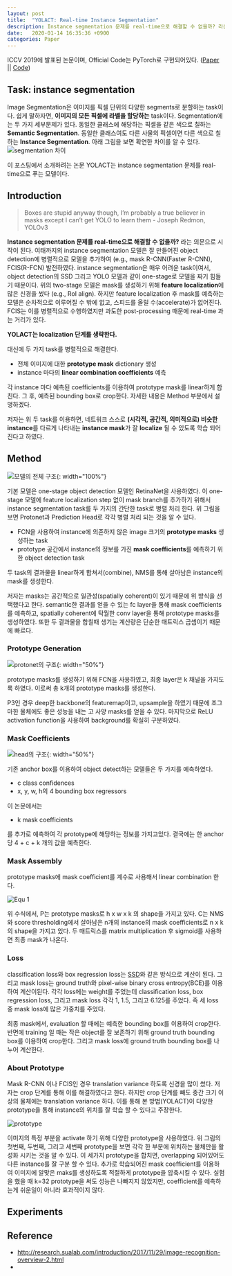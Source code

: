 ```yaml
---
layout: post
title:  "YOLACT: Real-time Instance Segmentation"
description: Instance segmentation 문제를 real-time으로 해결할 수 없을까? 라는 의문으로 시작이 된다. 여태까지의 instance segmentation 모델은 잘 만들어진 object detection에 병렬적으로 모델을 추가하여 (e.g., mask R-CNN(Faster R-CNN), FCIS(R-FCN) 발전하였다. 하지만,
date:   2020-01-14 16:35:36 +0900
categories: Paper
---
```

ICCV 2019에 발표된 논문이며, Official Code는 PyTorch로 구현되어있다. ([Paper](https://arxiv.org/pdf/1904.02689.pdf) || [Code](https://github.com/dbolya/yolact))

## Task: instance segmentation
Image Segmentation은 이미지를 픽셀 단위의 다양한 segments로 분할하는 task이다. 쉽게 말하자면, **이미지의 모든 픽셀에 라벨을 할당하는** task이다. 
Segmentation에는 두 가지 세부문제가 있다. 동일한 클래스에 해당하는 픽셀을 같은 색으로 칠하는 **Semantic Segmentation**. 동일한 클래스여도 다른 사물의 픽셀이면 다른 색으로 칠하는 **Instance Segmentation**. 아래 그림을 보면 확연한 차이를 알 수 있다.
![segmentation 차이](https://raw.githubusercontent.com/byeongjokim/byeongjokim.github.io/master/assets/images/YOLACT/segmentation.png)

이 포스팅에서 소개하려는 논문 YOLACT는 instance segmentation 문제를 real-time으로 푸는 모델이다.

## Introduction
> Boxes are stupid anyway though, I’m probably a true believer in masks except I can’t get YOLO to learn them - Joseph Redmon, YOLOv3

**Instance segmentation 문제를 real-time으로 해결할 수 없을까?** 라는 의문으로 시작이 된다. 여태까지의 instance segmentation 모델은 잘 만들어진 object detection에 병렬적으로 모델을 추가하여 (e.g., mask R-CNN(Faster R-CNN), FCIS(R-FCN) 발전하였다. instance segmentation은 매우 어려운 task이여서, object detection의 SSD 그리고 YOLO 모델과 같이 one-stage로 모델을 짜기 힘들기 때문이다. 위의 two-stage 모델은 mask를 생성하기 위해 **feature localization**에 많은 신경을 썼다 (e.g., RoI align). 하지만 feature localization 후 mask를 예측하는 모델은 순차적으로 이루어질 수 밖에 없고, 스피드를 올릴 수(accelerate)가 없어진다. FCIS는 이를 병렬적으로 수행하였지만 과도한 post-processing 때문에 real-time 과는 거리가 있다.

**YOLACT는 localization 단계를 생략한다.**

대신에 두 가지 task를 병렬적으로 해결한다.
- 전체 이미지에 대한 **prototype mask** dictionary 생성
- instance 마다의 **linear combination coefficients** 예측

각 instance 마다 예측된 coefficients를 이용하여 prototype mask를 linear하게 합친다. 그 후, 예측된 bounding box로 crop한다. 자세한 내용은 Method 부분에서 설명하겠다.

저자는 위 두 task를 이용하면, 네트워크 스스로 **(시각적, 공간적, 의미적으로) 비슷한 instance**를 다르게 나타내는 **instance mask**가 잘 **localize** 될 수 있도록 학습 되어진다고 하였다. 

## Method
![모델의 전체 구조](https://raw.githubusercontent.com/byeongjokim/byeongjokim.github.io/master/assets/images/YOLACT/architecture.PNG){: width="100%"}

기본 모델은 one-stage object detection 모델인 RetinaNet을 사용하였다. 이 one-stage 모델에 feature localization step 없이 mask branch를 추가하기 위해서 instance segmentation task를 두 가지의 간단한 task로 병렬 처리 한다. 위 그림을 보면 Protonet과 Prediction Head로 각각 병렬 처리 되는 것을 알 수 있다.
- FCN을 사용하여 instance에 의존하지 않은 image 크기의 **prototype masks** 생성하는 task
- prototype 공간에서 instance의 정보를 가진 **mask coefficients**를 예측하기 위한 object detection task

두 task의 결과물을 linear하게 합쳐서(combine), NMS를 통해 살아남은 instance의 mask를 생성한다.

저자는 masks는 공간적으로 일관성(spatially coherent)이 있기 때문에 위 방식을 선택했다고 한다. semantic한 결과를 얻을 수 있는 fc layer을 통해 mask coefficients를 예측하고, spatially coherent에 탁월한 conv layer을 통해 prototype masks를 생성하였다. 또한 두 결과물을 합칠때 생기는 계산량은 단순한 매트릭스 곱셈이기 때문에 빠르다.

### Prototype Generation
![protonet의 구조](https://raw.githubusercontent.com/byeongjokim/byeongjokim.github.io/master/assets/images/YOLACT/protonet.PNG){: width="50%"}

prototype masks를 생성하기 위해 FCN을 사용하였고, 최종 layer은 k 채널을 가지도록 하였다. 이로써 총 k개의 prototype masks를 생성한다.

P3인 경우 deep한 backbone의 featuremap이고, upsample을 하였기 때문에 조그마한 물체에도 좋은 성능을 내는 고 사양 masks를 얻을 수 있다. 마지막으로 ReLU activation function을 사용하여 background를 확실히 구분하였다.


### Mask Coefficients
![head의 구조](https://raw.githubusercontent.com/byeongjokim/byeongjokim.github.io/master/assets/images/YOLACT/head.PNG){: width="50%"}

기존 anchor box를 이용하여 object detect하는 모델들은 두 가지를 예측하였다.
- c class confidences
- x, y, w, h의 4 bounding box regressors

이 논문에서는
- k mask coefficients

를 추가로 예측하여 각 prototype에 해당하는 정보를 가지고있다. 결국에는 한 anchor 당 4 + c + k 개의 값을 예측한다.


### Mask Assembly
prototype masks에 mask coefficient를 계수로 사용해서 linear combination 한다.

![Equ 1](https://raw.githubusercontent.com/byeongjokim/byeongjokim.github.io/master/assets/images/YOLACT/equ1.PNG)

위 수식에서, P는 prototype masks로 h x w x k 의 shape을 가지고 있다. C는 NMS와 score thresholding에서 살아남은 n개의 instance의 mask coefficients로 n x k 의 shape을 가지고 있다. 두 매트릭스를 matrix multiplication 후 sigmoid를 사용하면 최종 mask가 나온다.


### Loss
classification loss와 box regression loss는 [SSD](https://arxiv.org/abs/1512.02325)와 같은 방식으로 계산이 된다. 그리고 mask loss는 ground truth와 pixel-wise binary cross entropy(BCE)를 이용하여 계산이된다. 각각 loss에는 weight를 주었는데 classification loss, box regression loss, 그리고 mask loss 각각 1, 1.5, 그리고 6.125를 주었다. 즉 세 loss 중 mask loss에 많은 가중치를 주었다.

최종 mask에서, evaluation 할 때에는 예측한 bounding box를 이용하여 crop한다. 반면에 training 일 때는 작은 object를 잘 보존하기 위해 ground truth bounding box를 이용하여 crop한다. 그리고 mask loss에 ground truth bounding box를 나누어 계산한다.


### About Prototype
Mask R-CNN 이나 FCIS인 경우 translation variance 하도록 신경을 많이 썼다. 저자는 crop 단계를 통해 이를 해결하였다고 한다. 하지만 crop 단계를 빼도 중간 크기 이상의 물체에는 translation variance 하다. 이를 통해 본 방법(YOLACT)이 다양한 prototype을 통해 instance의 위치를 잘 학습 할 수 있다고 주장한다.

![prototype](https://raw.githubusercontent.com/byeongjokim/byeongjokim.github.io/master/assets/images/YOLACT/prototype.PNG)

이미지의 특정 부분을 activate 하기 위해 다양한 prototype을 사용하였다. 위 그림의 첫번째, 두번째, 그리고 세번째 prototype을 보면 각각 한 부분에 위치하는 물체만을 활성화 시키는 것을 알 수 있다. 이 세가지 prototype을 합치면, overlapping 되어있어도 다른 instance를 잘 구분 할 수 있다. 추가로 학습되어진 mask coefficient를 이용하여 이미지에 알맞은 maks를 생성하도록 적절하게 prototype을 압축시킬 수 있다. 실험을 했을 때 k=32 prototype을 써도 성능은 나빠지지 않았지만, coefficient를 예측하는게 쉬운일이 아니라 효과적이지 않다.


## Experiments


## Reference
- http://research.sualab.com/introduction/2017/11/29/image-recognition-overview-2.html
- 